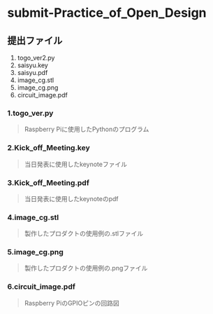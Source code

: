 # submit-Practice_of_Open_Design
## 提出ファイル
1.  togo_ver2.py  
2.  saisyu.key
3.  saisyu.pdf
4.  image_cg.stl
5.  image_cg.png
6.  circuit_image.pdf


### 1.togo_ver.py
>
>Raspberry Piに使用したPythonのプログラム
>  

### 2.Kick_off_Meeting.key
>
>当日発表に使用したkeynoteファイル
>
### 3.Kick_off_Meeting.pdf
>
>当日発表に使用したkeynoteのpdf
>
### 4.image_cg.stl
>
>製作したプロダクトの使用例の.stlファイル
>
### 5.image_cg.png
>
>製作したプロダクトの使用例の.pngファイル
>
### 6.circuit_image.pdf
>
>Raspberry PiのGPIOピンの回路図
>
